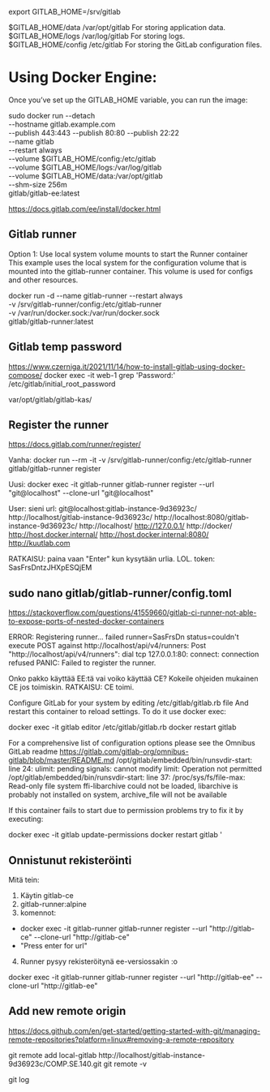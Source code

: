 export GITLAB_HOME=/srv/gitlab

$GITLAB_HOME/data	    /var/opt/gitlab	    For storing application data.
$GITLAB_HOME/logs	    /var/log/gitlab	    For storing logs.
$GITLAB_HOME/config	    /etc/gitlab	For     storing the GitLab configuration files.

# Using Docker Engine:
Once you’ve set up the GITLAB_HOME variable, you can run the image:

sudo docker run --detach \
  --hostname gitlab.example.com \
  --publish 443:443 --publish 80:80 --publish 22:22 \
  --name gitlab \
  --restart always \
  --volume $GITLAB_HOME/config:/etc/gitlab \
  --volume $GITLAB_HOME/logs:/var/log/gitlab \
  --volume $GITLAB_HOME/data:/var/opt/gitlab \
  --shm-size 256m \
  gitlab/gitlab-ee:latest

https://docs.gitlab.com/ee/install/docker.html

## Gitlab runner

Option 1: Use local system volume mounts to start the Runner container
This example uses the local system for the configuration volume that is mounted into the gitlab-runner container. This volume is used for configs and other resources.

docker run -d --name gitlab-runner --restart always \
  -v /srv/gitlab-runner/config:/etc/gitlab-runner \
  -v /var/run/docker.sock:/var/run/docker.sock \
  gitlab/gitlab-runner:latest



## Gitlab temp password
https://www.czerniga.it/2021/11/14/how-to-install-gitlab-using-docker-compose/
docker exec -it web-1 grep 'Password:' /etc/gitlab/initial_root_password

var/opt/gitlab/gitlab-kas/

## Register the runner
https://docs.gitlab.com/runner/register/

Vanha:
docker run --rm -it -v /srv/gitlab-runner/config:/etc/gitlab-runner gitlab/gitlab-runner register

Uusi:
docker exec -it gitlab-runner gitlab-runner register --url "git@localhost" --clone-url "git@localhost"

User: sieni
url: 
git@localhost:gitlab-instance-9d36923c/
http://localhost/gitlab-instance-9d36923c/
http://localhost:8080/gitlab-instance-9d36923c/
http://localhost/
http://127.0.0.1/
http://docker/
http://host.docker.internal/
http://host.docker.internal:8080/
http://kuutlab.com

RATKAISU: paina vaan "Enter" kun kysytään urlia. LOL.
token: SasFrsDntzJHXpESQjEM

sudo nano gitlab/gitlab-runner/config.toml
--------------------------------------

https://stackoverflow.com/questions/41559660/gitlab-ci-runner-not-able-to-expose-ports-of-nested-docker-containers

ERROR: Registering runner... failed                 runner=SasFrsDn status=couldn't execute POST against http://localhost/api/v4/runners: Post "http://localhost/api/v4/runners": dial tcp 127.0.0.1:80: connect: connection refused
PANIC: Failed to register the runner. 

Onko pakko käyttää EE:tä vai voiko käyttää CE?
Kokeile ohjeiden mukainen CE jos toimiskin.
RATKAISU: CE toimi.

Configure GitLab for your system by editing /etc/gitlab/gitlab.rb file
And restart this container to reload settings.
To do it use docker exec:

  docker exec -it gitlab editor /etc/gitlab/gitlab.rb
  docker restart gitlab

For a comprehensive list of configuration options please see the Omnibus GitLab readme
https://gitlab.com/gitlab-org/omnibus-gitlab/blob/master/README.md
/opt/gitlab/embedded/bin/runsvdir-start: line 24: ulimit: pending signals: cannot modify limit: Operation not permitted
/opt/gitlab/embedded/bin/runsvdir-start: line 37: /proc/sys/fs/file-max: Read-only file system
ffi-libarchive could not be loaded, libarchive is probably not installed on system, archive_file will not be available

If this container fails to start due to permission problems try to fix it by executing:

  docker exec -it gitlab update-permissions
  docker restart gitlab
  '

## Onnistunut rekisteröinti
Mitä tein:
1. Käytin gitlab-ce
2. gitlab-runner:alpine
3. komennot:
- docker exec -it gitlab-runner gitlab-runner register --url "http://gitlab-ce" --clone-url "http://gitlab-ce"
- "Press enter for url"
4. Runner pysyy rekisteröitynä ee-versiossakin :o

docker exec -it gitlab-runner gitlab-runner register --url "http://gitlab-ee" --clone-url "http://gitlab-ee"

## Add new remote origin
https://docs.github.com/en/get-started/getting-started-with-git/managing-remote-repositories?platform=linux#removing-a-remote-repository

git remote add local-gitlab http://localhost/gitlab-instance-9d36923c/COMP.SE.140.git
git remote -v

git log